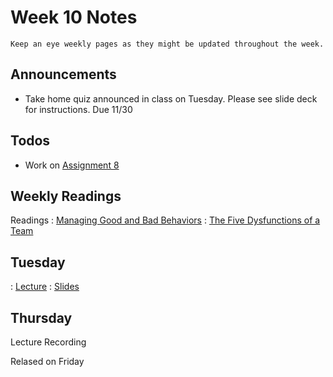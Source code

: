 
# Week 10 Notes

```{note}
Keep an eye weekly pages as they might be updated throughout the week.
```

## Announcements

* Take home quiz announced in class on Tuesday. Please see slide deck for instructions. Due 11/30

## Todos

* Work on [Assignment 8](a8.md) 

## Weekly Readings

Readings
: <a href="https://canvas.eee.uci.edu/courses/49168/files/folder/Readings?preview=20584735">Managing Good and Bad Behaviors</a> 
: <a href="https://canvas.eee.uci.edu/courses/49168/files/folder/Readings?preview=20784934">The Five Dysfunctions of a Team</a> 

## Tuesday

: [Lecture](https://uci.yuja.com/V/Video?v=6396002&node=28390774&a=733988611&autoplay=1)
: <a href="../resources/INF151_Week_10_Tu_People_Management.pdf">Slides</a>

## Thursday

Lecture Recording

Relased on Friday 
